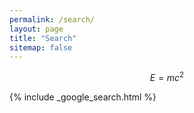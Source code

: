 ```yaml
---
permalink: /search/
layout: page
title: "Search"
sitemap: false
---
```


$$E = mc^2$$

{% include _google_search.html %}
